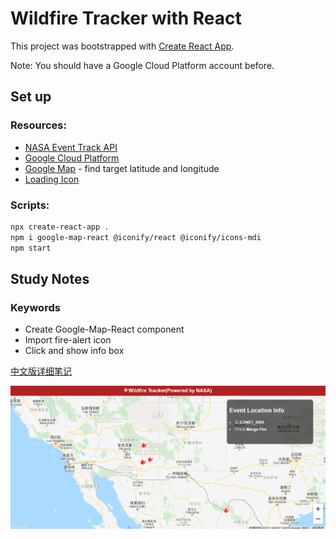 # Wildfire Tracker with React

This project was bootstrapped with [Create React App](https://github.com/facebook/create-react-app).

Note: You should have a Google Cloud Platform account before.

## Set up

### Resources:

- [NASA Event Track API](https://eonet.sci.gsfc.nasa.gov/api/v2.1/events)
- [Google Cloud Platform](https://console.cloud.google.com/apis/credentials/)
- [Google Map](https://www.google.com/maps) - find target latitude and longitude
- [Loading Icon](https://loading.io/spinner/spinner/-spinner-preloader-ajax-loading-icon)

### Scripts:

```bash
npx create-react-app .
npm i google-map-react @iconify/react @iconify/icons-mdi
npm start
```

## Study Notes

### Keywords

- Create Google-Map-React component
- Import fire-alert icon
- Click and show info box

[中文版详细笔记](notes.md)

![FinalEffect](pre.png)

